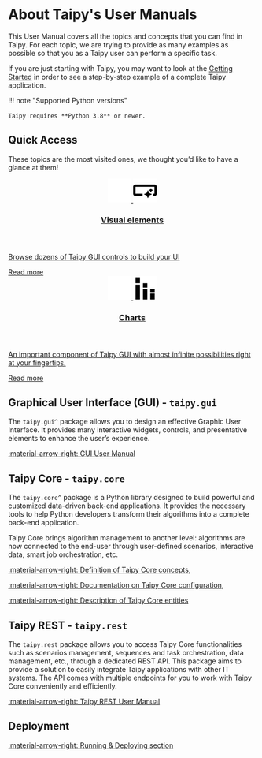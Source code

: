 # About Taipy's User Manuals

This User Manual covers all the topics and concepts that you can find in Taipy. For each topic, 
we are trying to provide as many examples as possible so that you as a Taipy user can perform a 
specific task.

If you are just starting with Taipy, you may want to look at the 
[Getting Started](../../getting_started/index.md) in order to see a step-by-step example of a 
complete Taipy application.

!!! note "Supported Python versions"

    Taipy requires **Python 3.8** or newer.

## Quick Access

These topics are the most visited ones, we thought you’d like to have a glance at them!

<div class="tp-row tp-row--gutter-sm">
  <div class="tp-col-12 tp-col-md-6 d-flex">
    <a class="tp-content-card" href="../gui/">
      <header class="tp-content-card-header">
        <img class="tp-content-card-icon icon-light" src="../../images/icons/visual-element-w.svg">
        <img class="tp-content-card-icon icon-dark" src="../../images/icons/visual-element.svg">
        <h3>Visual elements</h3>
      </header>
      <p>
        Browse dozens of Taipy GUI controls to build your UI
      </p>
      <span class="tp-content-card-readmore">Read more</span>
    </a>
  </div>
  <div class="tp-col-12 tp-col-md-6 d-flex">
    <a class="tp-content-card" href="../gui/viselements/chart/">
      <header class="tp-content-card-header">
        <img class="tp-content-card-icon icon-light" src="../../images/icons/bar-chart-w.svg">
        <img class="tp-content-card-icon icon-dark" src="../../images/icons/bar-chart.svg">
        <h3>Charts</h3>
      </header>
      <p>
        An important component of Taipy GUI with almost infinite possibilities right at your fingertips.
      </p>
      <span class="tp-content-card-readmore">Read more</span>
    </a>
  </div>
</div>

## Graphical User Interface (GUI) - `taipy.gui`

The `taipy.gui^` package allows you to design an effective Graphic User Interface.
It provides many interactive widgets, controls, and presentative elements to enhance the
user’s experience.

[:material-arrow-right: GUI User Manual](../gui/index.md)

## Taipy Core - `taipy.core`

The `taipy.core^` package is a Python library designed to build powerful and customized 
data-driven back-end applications. It provides the necessary tools to help Python developers 
transform their algorithms into a complete back-end application.

Taipy Core brings algorithm management to another level: algorithms are now connected to the 
end-user through user-defined scenarios, interactive data, smart job orchestration, etc.

[:material-arrow-right: Definition of Taipy Core concepts](../core/concepts/index.md),

[:material-arrow-right: Documentation on Taipy Core configuration](../core/config/index.md),

[:material-arrow-right: Description of Taipy Core entities](../core/entities/index.md)

## Taipy REST - `taipy.rest`

The `taipy.rest` package allows you to access Taipy Core functionalities such as scenarios 
management, sequences and task orchestration, data management, etc., through a dedicated REST API.
This package aims to provide a solution to easily integrate Taipy applications with other IT 
systems. The API comes with multiple endpoints for you to work with Taipy Core conveniently and 
efficiently.

[:material-arrow-right: Taipy REST User Manual](../rest/index.md)

## Deployment

[:material-arrow-right: Running & Deploying section](../run-deploy/index.md)

